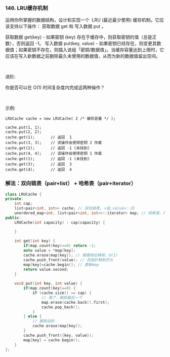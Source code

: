 ### 146. LRU缓存机制

运用你所掌握的数据结构，设计和实现一个  LRU (最近最少使用) 缓存机制。它应该支持以下操作： 获取数据 get 和 写入数据 put 。

获取数据 get(key) - 如果密钥 (key) 存在于缓存中，则获取密钥的值（总是正数），否则返回 -1。
写入数据 put(key, value) - 如果密钥已经存在，则变更其数据值；如果密钥不存在，则插入该组「密钥/数据值」。当缓存容量达到上限时，它应该在写入新数据之前删除最久未使用的数据值，从而为新的数据值留出空间。

 

进阶:

你是否可以在 O(1) 时间复杂度内完成这两种操作？

 

示例:
```
LRUCache cache = new LRUCache( 2 /* 缓存容量 */ );

cache.put(1, 1);
cache.put(2, 2);
cache.get(1);       // 返回  1
cache.put(3, 3);    // 该操作会使得密钥 2 作废
cache.get(2);       // 返回 -1 (未找到)
cache.put(4, 4);    // 该操作会使得密钥 1 作废
cache.get(1);       // 返回 -1 (未找到)
cache.get(3);       // 返回  3
cache.get(4);       // 返回  4
```

### 解法：双向链表（pair+list） + 哈希表（pair+iterator）

```cpp
class LRUCache {
private:
    int cap;
    list<pair<int, int>> cache; // 双向链表, <前,value>::后
    unordered_map<int, list<pair<int, int>>::iterator> map; // 哈希表，指向双向链表迭代器
public:
    LRUCache(int capacity) : cap(capacity) {

    }
    
    int get(int key) {
        if(map.count(key)==0) return -1;
        auto value = *map[key];
        cache.erase(map[key]); // 根据地址移除，O(1)
        cache.push_front(value); // 将指针移到开头
        map[key]=cache.begin(); // 更新map
        return value.second;
    }
    
    void put(int key, int value) {
        if(map.count(key)==0) {
            if (cache.size() == cap) {
                // 满了，删除最后一个
                map.erase(cache.back().first);
                cache.pop_back();
            }
        } else {
            // 删除旧的
            cache.erase(map[key]);
        }
        cache.push_front({key, value});
        map[key] = cache.begin();
    }
};
```
